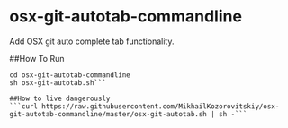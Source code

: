 # osx-git-autotab-commandline
Add OSX git auto complete tab functionality. 

##How To Run
```git clone git@github.com:MikhailKozorovitskiy/osx-git-autotab-commandline.git
cd osx-git-autotab-commandline
sh osx-git-autotab.sh```

##How to live dangerously
```curl https://raw.githubusercontent.com/MikhailKozorovitskiy/osx-git-autotab-commandline/master/osx-git-autotab.sh | sh -```
